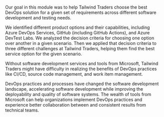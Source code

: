 Our goal in this module was to help Tailwind Traders choose the best DevOps solution for a given set of requirements across different software development and testing needs.

We identified different product options and their capabilities, including Azure DevOps Services, GitHub (including GitHub Actions), and Azure DevTest Labs.  We analyzed the decision criteria for choosing one option over another in a given scenario.  Then we applied that decision criteria to three different challenges at Tailwind Traders, helping them find the best service option for the given scenario.

Without software development services and tools from Microsoft, Tailwind Traders might have difficulty in realizing the benefits of DevOps practices like CI/CD, source code management, and work item management.

DevOps practices and processes have changed the software development landscape, accelerating software development while improving the deployability and quality of software systems. The wealth of tools from Microsoft can help organizations implement DevOps practices and experience better collaboration between and consistent results from technical teams.